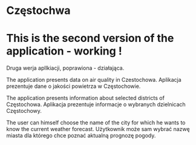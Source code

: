 # Częstochwa

# This is the second version of the application - working !
Druga werja apllkiacji, poprawiona - działająca.

The application presents data on air quality in Czestochowa.
Aplikacja prezentuje dane o jakości powietrza w Częstochowie.

The application presents information about selected districts of Częstochowa.
Aplikacja prezentuje informacje o wybranych dzielnicach Częstochowy.


The user can himself choose the name of the city for which he wants to know the current weather forecast. 
Użytkownik może sam wybrać nazwę miasta dla którego chce poznać aktualną prognozę pogody. 

